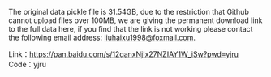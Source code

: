 The original data pickle file is 31.54GB, due to the restriction that Github cannot upload files over 100MB, we are giving the permanent download link to the full data here, if you find that the link is not working please contact the following email address: liuhaixu1998@foxmail.com.

Link：https://pan.baidu.com/s/12qanxNjIx27NZIAY1W_iSw?pwd=yjru 
Code：yjru 